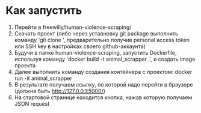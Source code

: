 # Как запустить

1. Перейти в freewilly/human-violence-scraping/
2. Скачать проект (либо через уставновку git package выполнить команду 'git clone <link>', предварительно получив personal access token или SSH key в настройках своего github-аккаунта)
3. Будучи в папке human-violence-scraping, запустить Dockerfile, используя команду 'docker build -t animal_scrapper .', и создать image проекта
4. Далее выполнить команду создания контейнера с проектом: docker run -it animal_scrapper
5. В результате получаем ссылку, по которой надо перейти в браузере (должна быть http://127.0.0.1:5000/)
6. На стартовой странице находится кнопка, нажав которую получаем JSON request
